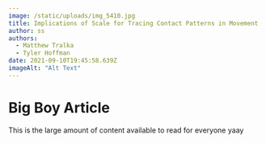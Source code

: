 ```yaml
---
image: /static/uploads/img_5410.jpg
title: Implications of Scale for Tracing Contact Patterns in Movement
author: ss
authors:
  - Matthew Tralka
  - Tyler Hoffman
date: 2021-09-10T19:45:58.639Z
imageAlt: "Alt Text"
---
```

# Big Boy Article

This is the large amount of content available to read for everyone yaay